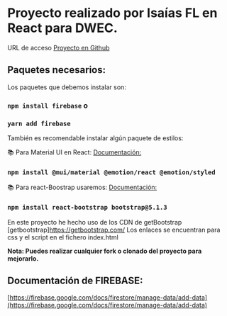 # Proyecto realizado por Isaías FL en React para DWEC.

URL de acceso [Proyecto en Github](https://github.com/isaiasfl/crud-libros-basico-clase)

## Paquetes necesarios:

Los paquetes que debemos instalar son:

### `npm install firebase` o

### `yarn add firebase`

También es recomendable instalar algún paquete de estilos:

📚 Para Material UI en React: [Documentación:](https://v4.mui.com/es/getting-started/installation/)

### `npm install @mui/material @emotion/react @emotion/styled`

📚 Para react-Boostrap usaremos: [Documentación:](https://react-bootstrap.github.io/getting-started/introduction)

### `npm install react-bootstrap bootstrap@5.1.3`
En este proyecto he hecho uso de los CDN de getBootstrap [getbootstrap]https://getbootstrap.com/
Los enlaces se encuentran para css y el script en el fichero index.html

**Nota: Puedes realizar cualquier fork o clonado del proyecto para mejorarlo.**

## Documentación de FIREBASE:

[https://firebase.google.com/docs/firestore/manage-data/add-data](https://firebase.google.com/docs/firestore/manage-data/add-data)
